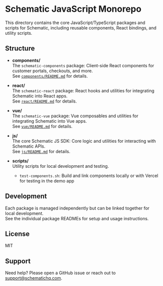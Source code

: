 # Schematic JavaScript Monorepo

This directory contains the core JavaScript/TypeScript packages and scripts for Schematic, including reusable components, React bindings, and utility scripts.

## Structure

- **components/**  
  The `schematic-components` package: Client-side React components for customer portals, checkouts, and more.  
  See [`components/README.md`](./components/README.md) for details.

- **react/**  
  The `schematic-react` package: React hooks and utilities for integrating Schematic into React apps.  
  See [`react/README.md`](./react/README.md) for details.

- **vue/**  
  The `schematic-vue` package: Vue composables and utilities for integrating Schematic into Vue apps.  
  See [`vue/README.md`](./vue/README.md) for details.

- **js/**  
  The core Schematic JS SDK: Core logic and utilities for interacting with Schematic APIs.  
  See [`js/README.md`](./js/README.md) for details.

- **scripts/**  
  Utility scripts for local development and testing.  
  - `test-components.sh`: Build and link components locally or with Vercel for testing in the demo app

## Development

Each package is managed independently but can be linked together for local development.  
See the individual package READMEs for setup and usage instructions.

## License

MIT

## Support

Need help? Please open a GitHub issue or reach out to [support@schematichq.com](mailto:support@schematichq.com).
